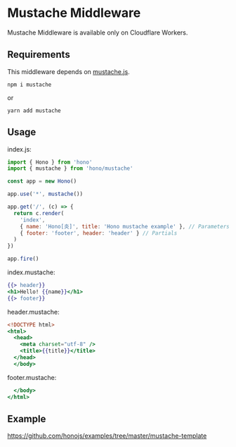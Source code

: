 # Mustache Middleware

Mustache Middleware is available only on Cloudflare Workers.

## Requirements

This middleware depends on [mustache.js](https://www.npmjs.com/package/mustache).

```plain
npm i mustache
```

or

```plain
yarn add mustache
```

## Usage

index.js:

```js
import { Hono } from 'hono'
import { mustache } from 'hono/mustache'

const app = new Hono()

app.use('*', mustache())

app.get('/', (c) => {
  return c.render(
    'index',
    { name: 'Hono[炎]', title: 'Hono mustache example' }, // Parameters
    { footer: 'footer', header: 'header' } // Partials
  )
})

app.fire()
```

index.mustache:

```mustache
{{> header}}
<h1>Hello! {{name}}</h1>
{{> footer}}
```

header.mustache:

```mustache
<!DOCTYPE html>
<html>
  <head>
    <meta charset="utf-8" />
    <title>{{title}}</title>
  </head>
  </body>
```

footer.mustache:

```mustache
  </body>
</html>
```

## Example

<https://github.com/honojs/examples/tree/master/mustache-template>
